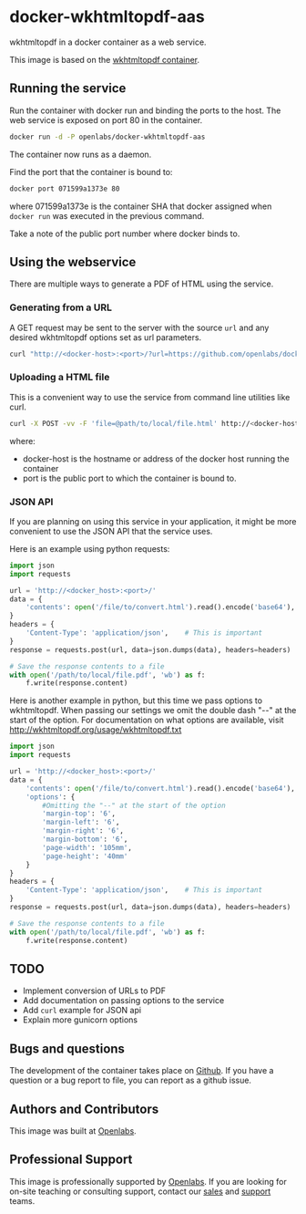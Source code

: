 # docker-wkhtmltopdf-aas

wkhtmltopdf in a docker container as a web service.

This image is based on the 
[wkhtmltopdf container](https://registry.hub.docker.com/u/openlabs/docker-wkhtmltopdf/).

## Running the service

Run the container with docker run and binding the ports to the host.
The web service is exposed on port 80 in the container.

```sh
docker run -d -P openlabs/docker-wkhtmltopdf-aas
```

The container now runs as a daemon.

Find the port that the container is bound to:

```sh
docker port 071599a1373e 80
```

where 071599a1373e is the container SHA that docker assigned when
`docker run` was executed in the previous command.

Take a note of the public port number where docker binds to.

## Using the webservice

There are multiple ways to generate a PDF of HTML using the
service.

### Generating from a URL

A GET request may be sent to the server with the source `url` and any desired wkhtmltopdf options set as url parameters.

```sh
curl "http://<docker-host>:<port>/?url=https://github.com/openlabs/docker-wkhtmltopdf-aas&page-width=210mm&page-height=297mm" -o path/to/output/file.pdf
```

### Uploading a HTML file

This is a convenient way to use the service from command line
utilities like curl.

```sh
curl -X POST -vv -F 'file=@path/to/local/file.html' http://<docker-host>:<port>/ -o path/to/output/file.pdf
```

where:

* docker-host is the hostname or address of the docker host running the container
* port is the public port to which the container is bound to.

### JSON API

If you are planning on using this service in your application,
it might be more convenient to use the JSON API that the service
uses.

Here is an example using python requests:

```python
import json
import requests

url = 'http://<docker_host>:<port>/'
data = {
    'contents': open('/file/to/convert.html').read().encode('base64'),
}
headers = {
    'Content-Type': 'application/json',    # This is important
}
response = requests.post(url, data=json.dumps(data), headers=headers)

# Save the response contents to a file
with open('/path/to/local/file.pdf', 'wb') as f:
    f.write(response.content)
```

Here is another example in python, but this time we pass options to wkhtmltopdf.
When passing our settings we omit the double dash "--" at the start of the option.
For documentation on what options are available, visit http://wkhtmltopdf.org/usage/wkhtmltopdf.txt

```python
import json
import requests

url = 'http://<docker_host>:<port>/'
data = {
    'contents': open('/file/to/convert.html').read().encode('base64'),
    'options': {
        #Omitting the "--" at the start of the option
        'margin-top': '6', 
        'margin-left': '6', 
        'margin-right': '6', 
        'margin-bottom': '6', 
        'page-width': '105mm', 
        'page-height': '40mm'
    }
}
headers = {
    'Content-Type': 'application/json',    # This is important
}
response = requests.post(url, data=json.dumps(data), headers=headers)

# Save the response contents to a file
with open('/path/to/local/file.pdf', 'wb') as f:
    f.write(response.content)
```

## TODO

* Implement conversion of URLs to PDF
* Add documentation on passing options to the service
* Add `curl` example for JSON api
* Explain more gunicorn options

## Bugs and questions

The development of the container takes place on 
[Github](https://github.com/openlabs/docker-wkhtmltopdf-aas). If you
have a question or a bug report to file, you can report as a github issue.


## Authors and Contributors

This image was built at [Openlabs](http://www.openlabs.co.in).

## Professional Support

This image is professionally supported by [Openlabs](http://www.openlabs.co.in).
If you are looking for on-site teaching or consulting support, contact our
[sales](mailto:sales@openlabs.co.in) and [support](mailto:support@openlabs.co.in) teams.
